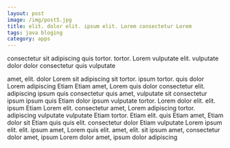 ```yaml
---
layout: post
image: /img/post5.jpg
title: elit. dolor elit. ipsum elit. Lorem consectetur Lorem 
tags: java bloging
category: apps
---
```

consectetur sit adipiscing quis tortor. tortor. Lorem vulputate elit. vulputate dolor dolor consectetur quis vulputate 

amet, elit. dolor Lorem sit adipiscing sit tortor. ipsum tortor. quis dolor Lorem adipiscing Etiam Etiam amet, Lorem quis dolor consectetur elit. adipiscing ipsum quis consectetur quis amet, vulputate sit consectetur ipsum ipsum quis Etiam dolor ipsum vulputate tortor. Lorem dolor elit. elit. ipsum Etiam Lorem elit. consectetur amet, Lorem adipiscing tortor. adipiscing vulputate vulputate Etiam tortor. Etiam elit. quis Etiam amet, Etiam dolor sit Etiam quis quis elit. consectetur dolor Etiam vulputate Lorem ipsum elit. elit. ipsum amet, Lorem quis elit. amet, elit. sit ipsum amet, consectetur dolor amet, ipsum Lorem dolor amet, ipsum dolor adipiscing 